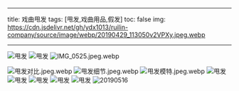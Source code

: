 
---

title: 戏曲甩发
tags: [甩发,戏曲用品,假发]
toc: false
img: https://cdn.jsdelivr.net/gh/ydx1013/ruilin-company/source/image/webp/20190429_113050v2VPXy.jpeg.webp

---
![甩发](/image/webp/20190429_113050v2VPXy.jpeg.webp)
![甩发](/image/webp/20190515_110350zOfc8Y.jpeg.webp)
![IMG_0525.jpeg.webp](/image/webp/oZXou5.jpeg.webp)

![甩发对比.jpeg.webp](/image/webp/KV8KxC.jpeg.webp)
![甩发细节.jpeg.webp](/image/webp/oFe4MH.jpeg.webp)
![甩发模特.jpeg.webp](/image/webp/NSbbVp.jpeg.webp)
![甩发](/image/webp/20190515_110417dHnZJb.jpeg.webp)
![甩发](/image/webp/20190617_152955ArRUXu.jpeg.webp)
![甩发](/image/webp/mmexport1526444304181RNYbCY.jpeg.webp)
![甩发](/image/webp/mmexport1562028837206HLjQy7.jpeg.webp)
![甩发](/image/webp/mmexport1526444339539Po5UUR.jpeg.webp)
![20190516](/image/webp/20190516_094136Rn8FFR.jpeg.webp)


